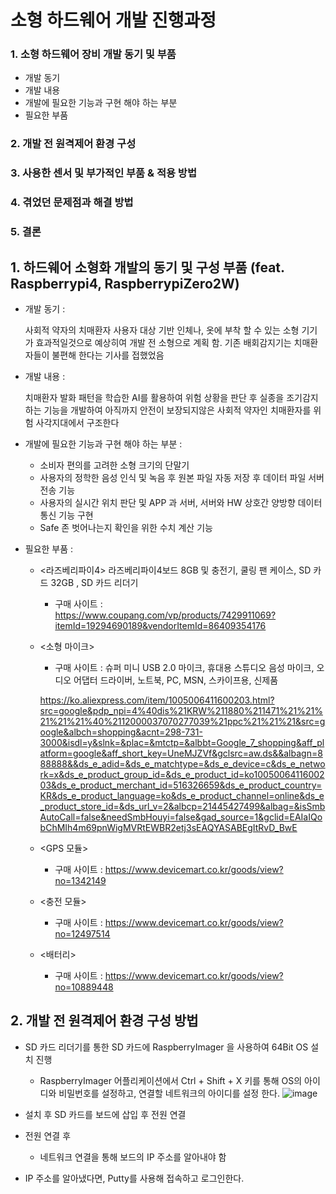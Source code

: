 # 소형 하드웨어 개발 진행과정 
### 1. 소형 하드웨어 장비 개발 동기 및 부품
- 개발 동기
- 개발 내용
- 개발에 필요한 기능과 구현 해야 하는 부분  
- 필요한 부품 

### 2. 개발 전 원격제어 환경 구성 

### 3. 사용한 센서 및 부가적인 부품 & 적용 방법 

### 4. 겪었던 문제점과 해결 방법 

### 5. 결론 


## 1. 하드웨어 소형화 개발의 동기 및 구성 부품  (feat. Raspberrypi4, RaspberrypiZero2W) 
-  개발 동기 :

    사회적 약자의 치매환자 사용자 대상 기반 인체나, 옷에 부착 할 수 있는 소형 기기가 효과적일것으로 예상히여 개발 전 소형으로 계획 함. 기존 배회감지기는 치매환자들이 불편해 한다는 기사를 접했었음 
   
- 개발 내용 :

    치매환자 발화 패턴을 학습한 AI를 활용하여 위험 상황을 판단 후 실종을 조기감지 하는 기능을 개발하여 아직까지 안전이 보장되지않은 사회적 약자인 치매환자를 위험 사각지대에서 구조한다 
  
- 개발에 필요한 기능과 구현 해야 하는 부분 :

  - 소비자 편의를 고려한 소형 크기의 단말기 
  - 사용자의 정학한 음성 인식 및 녹음 후 원본 파일 자동 저장 후 데이터 파일 서버 전송 기능 
  - 사용자의 실시간 위치 판단 및 APP 과 서버, 서버와 HW  상호간 양방향 데이터 통신 기능 구현
  - Safe 존 벗어나는지 확인을 위한 수치 계산 기능 
    
   
- 필요한 부품 :     


  - <라즈베리파이4>  라즈베리파이4보드 8GB 및 충전기, 쿨링 팬 케이스, SD 카드 32GB , SD 카드 리더기

    - 구매 사이트 : https://www.coupang.com/vp/products/7429911069?itemId=19294690189&vendorItemId=86409354176
    
  - <소형 마이크>
    - 구매 사이트 : 슈퍼 미니 USB 2.0 마이크, 휴대용 스튜디오 음성 마이크, 오디오 어댑터 드라이버, 노트북, PC, MSN, 스카이프용, 신제품
       
            
    https://ko.aliexpress.com/item/1005006411600203.html?src=google&pdp_npi=4%40dis%21KRW%211880%211471%21%21%21%21%21%40%2112000037070277039%21ppc%21%21%21&src=google&albch=shopping&acnt=298-731-3000&isdl=y&slnk=&plac=&mtctp=&albbt=Google_7_shopping&aff_platform=google&aff_short_key=UneMJZVf&gclsrc=aw.ds&&albagn=888888&&ds_e_adid=&ds_e_matchtype=&ds_e_device=c&ds_e_network=x&ds_e_product_group_id=&ds_e_product_id=ko1005006411600203&ds_e_product_merchant_id=516326659&ds_e_product_country=KR&ds_e_product_language=ko&ds_e_product_channel=online&ds_e_product_store_id=&ds_url_v=2&albcp=21445427499&albag=&isSmbAutoCall=false&needSmbHouyi=false&gad_source=1&gclid=EAIaIQobChMIh4m69pnWigMVRtEWBR2etj3sEAQYASABEgItRvD_BwE
  - <GPS 모듈>
    - 구매 사이트 : https://www.devicemart.co.kr/goods/view?no=1342149
   
      
  - <충전 모듈> 
    - 구매 사이트 : https://www.devicemart.co.kr/goods/view?no=12497514
   
  - <배터리>
    - 구매 사이트 : https://www.devicemart.co.kr/goods/view?no=10889448
   
  
## 2. 개발 전 원격제어 환경 구성 방법 
- SD 카드 리더기를 통한 SD 카드에 RaspberryImager 을 사용하여 64Bit OS 설치 진행
  - RaspberryImager 어플리케이션에서 Ctrl + Shift + X 키를 통해 OS의 아이디와 비밀번호를 설정하고, 연결할 네트워크의 아이디를 설정 한다.
    ![image](https://github.com/user-attachments/assets/e4d4dcf7-9a37-4db1-af6b-70ce49265895)

- 설치 후 SD 카드를 보드에 삽입 후 전원 연결
- 전원 연결 후
  -  네트워크 연결을 통해 보드의 IP 주소를 알아내야 함 
-  IP 주소를 알아냈다면, Putty를 사용해 접속하고 로그인한다.
<table> 




